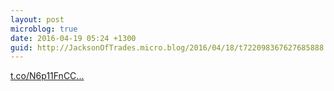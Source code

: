```yaml
---
layout: post
microblog: true
date: 2016-04-19 05:24 +1300
guid: http://JacksonOfTrades.micro.blog/2016/04/18/t722098367627685888.html
---
```

[t.co/N6p11FnCC...](https://t.co/N6p11FnCCz)
